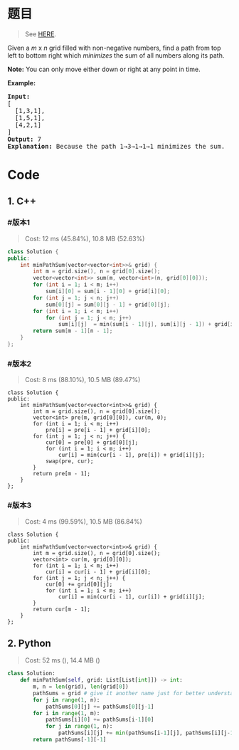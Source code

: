 # 题目

> See [HERE](https://leetcode.com/problems/minimum-path-sum/).

<div><p>Given a <em>m</em> x <em>n</em> grid filled with non-negative numbers, find a path from top left to bottom right which <em>minimizes</em> the sum of all numbers along its path.</p>

<p><strong>Note:</strong> You can only move either down or right at any point in time.</p>

<p><strong>Example:</strong></p>

<pre><strong>Input:</strong>
[
&nbsp; [1,3,1],
  [1,5,1],
  [4,2,1]
]
<strong>Output:</strong> 7
<strong>Explanation:</strong> Because the path 1→3→1→1→1 minimizes the sum.
</pre>
</div>

# Code

## 1. C++

### #版本1

> Cost: 12 ms (45.84%), 10.8 MB (52.63%)

```C++
class Solution {
public:
    int minPathSum(vector<vector<int>>& grid) {
        int m = grid.size(), n = grid[0].size();
        vector<vector<int>> sum(m, vector<int>(n, grid[0][0]));
        for (int i = 1; i < m; i++)
            sum[i][0] = sum[i - 1][0] + grid[i][0];
        for (int j = 1; j < n; j++)
            sum[0][j] = sum[0][j - 1] + grid[0][j];
        for (int i = 1; i < m; i++)
            for (int j = 1; j < n; j++)
                sum[i][j]  = min(sum[i - 1][j], sum[i][j - 1]) + grid[i][j];
        return sum[m - 1][n - 1];
    }
};
```

### #版本2

> Cost: 8 ms (88.10%), 10.5 MB (89.47%)

```C+++
class Solution {
public:
    int minPathSum(vector<vector<int>>& grid) {
        int m = grid.size(), n = grid[0].size();
        vector<int> pre(m, grid[0][0]), cur(m, 0);
        for (int i = 1; i < m; i++)
            pre[i] = pre[i - 1] + grid[i][0];
        for (int j = 1; j < n; j++) { 
            cur[0] = pre[0] + grid[0][j]; 
            for (int i = 1; i < m; i++)
                cur[i] = min(cur[i - 1], pre[i]) + grid[i][j];
            swap(pre, cur); 
        }
        return pre[m - 1];
    }
};
```

### #版本3

> Cost: 4 ms (99.59%), 10.5 MB (86.84%)

```C+++
class Solution {
public:
    int minPathSum(vector<vector<int>>& grid) {
        int m = grid.size(), n = grid[0].size();
        vector<int> cur(m, grid[0][0]);
        for (int i = 1; i < m; i++)
            cur[i] = cur[i - 1] + grid[i][0]; 
        for (int j = 1; j < n; j++) {
            cur[0] += grid[0][j]; 
            for (int i = 1; i < m; i++)
                cur[i] = min(cur[i - 1], cur[i]) + grid[i][j];
        }
        return cur[m - 1];
    }
};
```

## 2. Python

> Cost: 52 ms (), 14.4 MB ()

```python
class Solution:
    def minPathSum(self, grid: List[List[int]]) -> int:
        m, n = len(grid), len(grid[0])
        pathSums = grid # give it another name just for better understanding
        for j in range(1, n):
            pathSums[0][j] += pathSums[0][j-1]
        for i in range(1, m):
            pathSums[i][0] += pathSums[i-1][0]
            for j in range(1, n):
                pathSums[i][j] += min(pathSums[i-1][j], pathSums[i][j-1])
        return pathSums[-1][-1]
```
